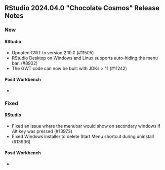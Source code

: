 ## RStudio 2024.04.0 "Chocolate Cosmos" Release Notes

### New
#### RStudio
- Updated GWT to version 2.10.0 (#11505)
- RStudio Desktop on Windows and Linux supports auto-hiding the menu bar. (#8932)
- The GWT code can now be built with JDKs > 11 (#11242)

#### Posit Workbench
-

### Fixed
#### RStudio
- Fixed an issue where the menubar would show on secondary windows if Alt key was pressed (#13973)
- Fixed Windows installer to delete Start Menu shortcut during uninstall (#13936)

#### Posit Workbench
-

